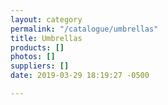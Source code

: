 ```yaml
---
layout: category
permalink: "/catalogue/umbrellas"
title: Umbrellas
products: []
photos: []
suppliers: []
date: 2019-03-29 18:19:27 -0500

---
```

